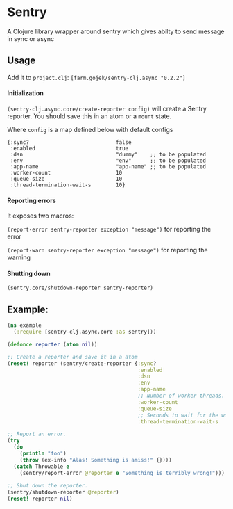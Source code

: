# Sentry

A Clojure library wrapper around sentry which gives abilty to send message in sync or async

## Usage

Add it to `project.clj`: `[farm.gojek/sentry-clj.async "0.2.2"]`

#### Initialization

`(sentry-clj.async.core/create-reporter config)`
will create a Sentry reporter. You should save this in an atom or a `mount` state.

Where `config` is a map defined below with default configs

```
{:sync?                            false
 :enabled                          true 
 :dsn                              "dummy"    ;; to be populated
 :env                              "env"      ;; to be populated
 :app-name                         "app-name" ;; to be populated
 :worker-count                     10
 :queue-size                       10
 :thread-termination-wait-s        10}
```

#### Reporting errors

It exposes two macros:

`(report-error sentry-reporter exception "message")` for reporting the error

`(report-warn sentry-reporter exception "message")` for reporting the warning

#### Shutting down
`(sentry.core/shutdown-reporter sentry-reporter)`


## Example:

```clojure
(ns example
  (:require [sentry-clj.async.core :as sentry]))

(defonce reporter (atom nil))

;; Create a reporter and save it in a atom
(reset! reporter (sentry/create-reporter {:sync?                            false
                                          :enabled                          true
                                          :dsn                              "http://foo@gojek-sentry.golabs.io"
                                          :env                              :production
                                          :app-name                         "foo"
                                          ;; Number of worker threads.
                                          :worker-count                     10
                                          :queue-size                       10
                                          ;; Seconds to wait for the worker threads to terminate.
                                          :thread-termination-wait-s        10}))

;; Report an error.
(try
  (do
    (println "foo")
    (throw (ex-info "Alas! Something is amiss!" {})))
  (catch Throwable e
    (sentry/report-error @reporter e "Something is terribly wrong!")))
    
;; Shut down the reporter.
(sentry/shutdown-reporter @reporter)
(reset! reporter nil)
```
